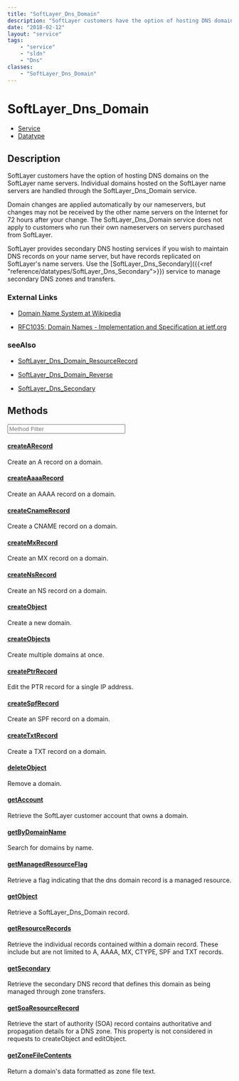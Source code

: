 ```yaml
---
title: "SoftLayer_Dns_Domain"
description: "SoftLayer customers have the option of hosting DNS domains on the SoftLayer name servers. Individual domains hosted on t... "
date: "2018-02-12"
layout: "service"
tags:
    - "service"
    - "sldn"
    - "Dns"
classes:
    - "SoftLayer_Dns_Domain"
---
```

# SoftLayer_Dns_Domain
<div id='service-datatype'>
    <ul id='sldn-reference-tabs'>
    <li id='service'> <a href='/reference/services/SoftLayer_Dns_Domain' >Service</a></li>    <li id='datatype'> <a href='/reference/datatypes/SoftLayer_Dns_Domain' >Datatype</a></li>
    </ul>
</div>

## Description
SoftLayer customers have the option of hosting DNS domains on the SoftLayer name servers. Individual domains hosted on the SoftLayer name servers are handled through the SoftLayer_Dns_Domain service. 

Domain changes are applied automatically by our nameservers, but changes may not be received by the other name servers on the Internet for 72 hours after your change. The SoftLayer_Dns_Domain service does not apply to customers who run their own nameservers on servers purchased from SoftLayer. 

SoftLayer provides secondary DNS hosting services if you wish to maintain DNS records on your name server, but have records replicated on SoftLayer's name servers. Use the [SoftLayer_Dns_Secondary]({{<ref "reference/datatypes/SoftLayer_Dns_Secondary">}}) service to manage secondary DNS zones and transfers. 

### External Links


* [Domain Name System at Wikipedia](http://en.wikipedia.org/wiki/Domain_name_system)


* [RFC1035: Domain Names - Implementation and Specification at ietf.org](http://tools.ietf.org/html/rfc1035)




### seeAlso

* [SoftLayer_Dns_Domain_ResourceRecord](/reference/datatypes/SoftLayer_Dns_Domain_ResourceRecord )


* [SoftLayer_Dns_Domain_Reverse](/reference/datatypes/SoftLayer_Dns_Domain_Reverse )


* [SoftLayer_Dns_Secondary](/reference/datatypes/SoftLayer_Dns_Secondary )


        
<div id="properties" class="content service-content">

## Methods

<div class="view-filters">
    <div class="clearfix">
        <div class="search-input-box">
            <input placeholder="Method Filter" onkeyup="titleSearch(inputId='edit-combine', divId='method-div', elementClass='method-row')" 
                type="text" id="edit-combine" value="" size="30" maxlength="128" class="form-text">
        </div>
    </div>
</div>

<div id="method-div">

<div class="method-row">

#### [createARecord](/reference/services/SoftLayer_Dns_Domain/createARecord)
Create an A record on a domain.
</div>

<div class="method-row">

#### [createAaaaRecord](/reference/services/SoftLayer_Dns_Domain/createAaaaRecord)
Create an AAAA record on a domain.
</div>

<div class="method-row">

#### [createCnameRecord](/reference/services/SoftLayer_Dns_Domain/createCnameRecord)
Create a CNAME record on a domain.
</div>

<div class="method-row">

#### [createMxRecord](/reference/services/SoftLayer_Dns_Domain/createMxRecord)
Create an MX record on a domain.
</div>

<div class="method-row">

#### [createNsRecord](/reference/services/SoftLayer_Dns_Domain/createNsRecord)
Create an NS record on a domain.
</div>

<div class="method-row">

#### [createObject](/reference/services/SoftLayer_Dns_Domain/createObject)
Create a new domain.
</div>

<div class="method-row">

#### [createObjects](/reference/services/SoftLayer_Dns_Domain/createObjects)
Create multiple domains at once.
</div>

<div class="method-row">

#### [createPtrRecord](/reference/services/SoftLayer_Dns_Domain/createPtrRecord)
Edit the PTR record for a single IP address.
</div>

<div class="method-row">

#### [createSpfRecord](/reference/services/SoftLayer_Dns_Domain/createSpfRecord)
Create an SPF record on a domain.
</div>

<div class="method-row">

#### [createTxtRecord](/reference/services/SoftLayer_Dns_Domain/createTxtRecord)
Create a TXT record on a domain.
</div>

<div class="method-row">

#### [deleteObject](/reference/services/SoftLayer_Dns_Domain/deleteObject)
Remove a domain.
</div>

<div class="method-row">

#### [getAccount](/reference/services/SoftLayer_Dns_Domain/getAccount)
Retrieve the SoftLayer customer account that owns a domain.
</div>

<div class="method-row">

#### [getByDomainName](/reference/services/SoftLayer_Dns_Domain/getByDomainName)
Search for domains by name.
</div>

<div class="method-row">

#### [getManagedResourceFlag](/reference/services/SoftLayer_Dns_Domain/getManagedResourceFlag)
Retrieve a flag indicating that the dns domain record is a managed resource.
</div>

<div class="method-row">

#### [getObject](/reference/services/SoftLayer_Dns_Domain/getObject)
Retrieve a SoftLayer_Dns_Domain record.
</div>

<div class="method-row">

#### [getResourceRecords](/reference/services/SoftLayer_Dns_Domain/getResourceRecords)
Retrieve the individual records contained within a domain record. These include but are not limited to A, AAAA, MX, CTYPE, SPF and TXT records.
</div>

<div class="method-row">

#### [getSecondary](/reference/services/SoftLayer_Dns_Domain/getSecondary)
Retrieve the secondary DNS record that defines this domain as being managed through zone transfers.
</div>

<div class="method-row">

#### [getSoaResourceRecord](/reference/services/SoftLayer_Dns_Domain/getSoaResourceRecord)
Retrieve the start of authority (SOA) record contains authoritative and propagation details for a DNS zone. This property is not considered in requests to createObject and editObject.
</div>

<div class="method-row">

#### [getZoneFileContents](/reference/services/SoftLayer_Dns_Domain/getZoneFileContents)
Return a domain's data formatted as zone file text.
</div>
</div>

</div>

